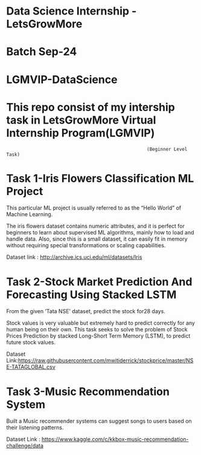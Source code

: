 # Data Science Internship -LetsGrowMore
# Batch Sep-24
# LGMVIP-DataScience

# This repo consist of my intership task in LetsGrowMore Virtual Internship Program(LGMVIP)

                                                        (Beginner Level Task)

# Task 1-Iris Flowers Classification ML Project
This particular ML project is usually referred to as the “Hello World” of Machine Learning.

The iris flowers dataset contains numeric attributes, and it is perfect for beginners to learn about supervised ML algorithms, mainly how to load and handle data. Also, since this is a small dataset, it can easily fit in memory without requiring special transformations or scaling capabilities.

Dataset link : http://archive.ics.uci.edu/ml/datasets/Iris

# Task 2-Stock Market Prediction And Forecasting Using Stacked LSTM
From the given ‘Tata NSE’ dataset, predict the stock for28 days.

Stock values is very valuable but extremely hard to predict correctly for any human being on their own. This task seeks to solve the problem of Stock Prices Prediction by stacked Long-Short Term Memory (LSTM), to predict future stock values.

Dataset Link:https://raw.githubusercontent.com/mwitiderrick/stockprice/master/NSE-TATAGLOBAL.csv

# Task 3-Music Recommendation System

Built a Music recommender systems can suggest songs to users based on their listening patterns.

Dataset Link : https://www.kaggle.com/c/kkbox-music-recommendation-challenge/data


